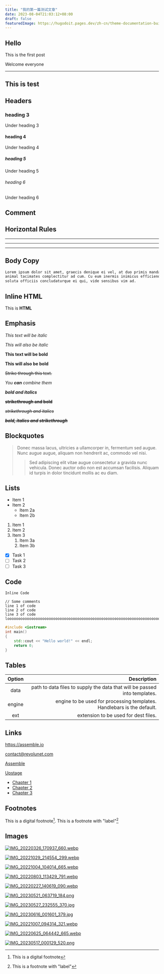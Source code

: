```yaml
---
title: "我的第一篇测试文章"
date: 2023-08-04T21:03:12+08:00
draft: false
featuredImage: https://hugodoit.pages.dev/zh-cn/theme-documentation-built-in-shortcodes/featured-image.webp
---
```


## Hello

This is the first post

Welcome everyone

---

## This is test

<!--more-->

## Headers

### heading 3

Under heading 3

#### heading 4

Under heading 4

##### heading 5

Under heading 5

###### heading 6

Under heading 6

## Comment

<!-- You cannot see this comment -->

## Horizontal Rules

---

___

***

## Body Copy

```markdown
Lorem ipsum dolor sit amet, graecis denique ei vel, at duo primis mandamus. Et legere ocurreret pri,
animal tacimates complectitur ad cum. Cu eum inermis inimicus efficiendi. Labore officiis his ex,
soluta officiis concludaturque ei qui, vide sensibus vim ad.
```

## Inline HTML

<div class="class">
    This is <b>HTML</b>
</div>



## Emphasis

*This text will be italic*

_This will also be italic_

**This text will be bold**

__This will also be bold__

~~Strike through this text.~~

_You **can** combine them_

***bold and italics***

~~**strikethrough and bold**~~

~~*strikethrough and italics*~~

~~***bold, italics and strikethrough***~~

## Blockquotes

> Donec massa lacus, ultricies a ullamcorper in, fermentum sed augue.
> Nunc augue augue, aliquam non hendrerit ac, commodo vel nisi.
>
> > Sed adipiscing elit vitae augue consectetur a gravida nunc vehicula. Donec auctor
> > odio non est accumsan facilisis. Aliquam id turpis in dolor tincidunt mollis ac eu diam.


## Lists

* Item 1
* Item 2
  * Item 2a
  * Item 2b

1. Item 1
1. Item 2
1. Item 3
   1. Item 3a
   1. Item 3b

- [x] Task 1
- [ ] Task 2
- [ ] Task 3

## Code

`Inline Code`

    // Some comments
    line 1 of code
    line 2 of code
    line 3 of code
    loooooooooooooooooooooooooooooooooooooooooooooooooooooooooooooooooooooooooooooooooooooooooooooooooong


```cpp
#include <iostream>
int main()
{
    std::cout << "Hello world!" << endl;
    return 0;
}
```

## Tables

| Option |                                                  Description |
| :----: | -----------------------------------------------------------: |
|  data  | path to data files to supply the data that will be passed into templates. |
| engine | engine to be used for processing templates. Handlebars is the default. |
|  ext   |                         extension to be used for dest files. |

## Links

<https://assemble.io>

<contact@revolunet.com>

[Assemble](https://assemble.io)

[Upstage](https://github.com/upstage/ "Visit Upstage!")

* [Chapter 1](#headers)
* [Chapter 2](#comment)
* [Chapter 3](#horizontal-rules)

## Footnotes

This is a digital footnote[^1].
This is a footnote with "label"[^label]

[^1]: This is a digital footnote
[^label]: This is a footnote with "label"

## Images

[![IMG_20220326_170937_660.webp](https://img.ygxb.net/i/2022/10/29/635d4a6d91e45.webp)](https://img.ygxb.net/i/2022/10/29/635d4a6d91e45.webp)

[![IMG_20221029_214554_299.webp](https://img.ygxb.net/i/2022/10/30/635dd5c842761.webp)](https://img.ygxb.net/i/2022/10/30/635dd5c842761.webp)

[![IMG_20221004_104014_665.webp](https://img.ygxb.net/i/2022/10/30/635dd5f14189a.webp)](https://img.ygxb.net/i/2022/10/30/635dd5f14189a.webp)

[![IMG_20220803_113429_791.webp](https://img.ygxb.net/i/2022/10/30/635dd5fad695f.webp)](https://img.ygxb.net/i/2022/10/30/635dd5fad695f.webp)

[![IMG_20220227_140619_090.webp](https://img.ygxb.net/i/2022/10/30/635dd608f295e.webp)](https://img.ygxb.net/i/2022/10/30/635dd608f295e.webp)

[![IMG_20230521_063719_184.png](https://img.ygxb.net/i/2023/06/21/64922e45067cf.png)](https://img.ygxb.net/i/2023/06/21/64922e45067cf.png)

[![IMG_20230527_232555_370.jpg](https://img.ygxb.net/i/2023/06/21/64922e4967ff6.jpg)](https://img.ygxb.net/i/2023/06/21/64922e4967ff6.jpg)

[![IMG_20230616_001601_379.jpg](https://img.ygxb.net/i/2023/06/21/64922e4955438.jpg)](https://img.ygxb.net/i/2023/06/21/64922e4955438.jpg)

[![IMG_20221007_094314_321.webp](https://img.ygxb.net/i/2022/10/30/635dd5b8371ee.webp)](https://img.ygxb.net/i/2022/10/30/635dd5b8371ee.webp)

[![IMG_20220625_064442_665.webp](https://img.ygxb.net/i/2022/10/30/635dd5b2e2a85.webp)](https://img.ygxb.net/i/2022/10/30/635dd5b2e2a85.webp)

[![IMG_20230517_000129_520.png](https://img.ygxb.net/i/2023/06/21/64922e479f8f0.png)](https://img.ygxb.net/i/2023/06/21/64922e479f8f0.png)
